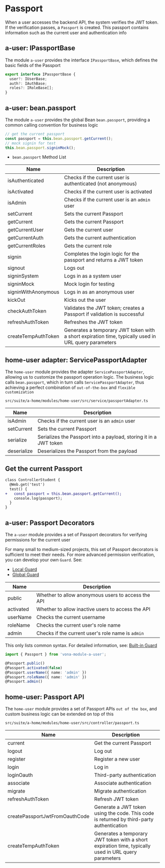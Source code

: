 # Passport

When a user accesses the backend API, the system verifies the JWT token. If the verification passes, a `Passport` is created. This passport contains information such as the current user and authentication info

## a-user: IPassportBase

The module `a-user` provides the interface `IPassportBase`, which defines the basic fields of the Passport

``` typescript
export interface IPassportBase {
  user?: IUserBase;
  auth?: IAuthBase;
  roles?: IRoleBase[];
}
```

## a-user: bean.passport

The module `a-user` provides the global Bean `bean.passport`, providing a common calling convention for business logic

``` typescript
// get the current passport
const passport = this.bean.passport.getCurrent();
// mock signin for test
this.bean.passport.signinMock();
```

* `bean.passport` Method List

|Name|Description|
|--|--|
|isAuthenticated|Checks if the current user is authenticated (not anonymous)|
|isActivated|Checks if the current user is activated|
|isAdmin|Checks if the current user is an `admin` user|
|setCurrent|Sets the current Passport|
|getCurrent|Gets the current Passport|
|getCurrentUser|Gets the current user|
|getCurrentAuth|Gets the current authentication|
|getCurrentRoles|Gets the current role|
|signin|Completes the login logic for the passport and returns a JWT token|
|signout|Logs out|
|signinSystem|Logs in as a system user|
|signinMock|Mock login for testing|
|signinWithAnonymous|Logs in as an anonymous user|
|kickOut|Kicks out the user|
|checkAuthToken|Validates the JWT token; creates a Passport if validation is successful|
|refreshAuthToken|Refreshes the JWT token |
|createTempAuthToken | Generates a temporary JWT token with a short expiration time, typically used in URL query parameters|

## home-user adapter: ServicePassportAdapter

The `home-user` module provides the adapter `ServicePassportAdapter`, allowing us to customize the passport operation logic. The business logic calls `bean.passport`, which in turn calls `ServicePassportAdapter`, thus achieving a perfect combination of `out-of-the-box` and `flexible customization`

`src/suite/a-home/modules/home-user/src/service/passportAdapter.ts`

|Name|Description|
|--|--|
|isAdmin|Checks if the current user is an `admin` user|
|setCurrent|Sets the current Passport|
|serialize|Serializes the Passport into a payload, storing it in a JWT token|
|deserialize|Deserializes the Passport from the payload|

## Get the current Passport

``` diff
class ControllerStudent {
  @Web.get('test')
  test() {
+   const passport = this.bean.passport.getCurrent();
    console.log(passport);
  }
}
```

## a-user: Passport Decorators

The `a-user` module provides a set of Passport decorators for verifying permissions for the current user

For many small to medium-sized projects, this set of Passport decorators is sufficient to meet their needs. For more advanced permission verification, you can develop your own `Guard`. See:

- [Local Guard](../../aop/controller/guard-local.md)
- [Global Guard](../../aop/controller/guard-global.md)

|Name|Description|
|--|--|
|public|Whether to allow anonymous users to access the API|
|activated|Whether to allow inactive users to access the API|
|userName|Checks the current username|
|roleName|Checks the current user's role name|
|admin|Checks if the current user's role name is `admin`|

This only lists common syntax. For detailed information, see: [Built-in Guard](../../aop/controller/guard-builtin.md)

``` typescript
import { Passport } from 'vona-module-a-user';

@Passport.public()
@Passport.activated(false)
@Passport.userName({ name: 'admin' })
@Passport.roleName({ name: 'admin' })
@Passport.admin()
```

## home-user: Passport API

The `home-user` module provides a set of Passport APIs `out of the box`, and custom business logic can be extended on top of this

`src/suite/a-home/modules/home-user/src/controller/passport.ts`

|Name|Description|
|--|--|
|current|Get the current Passport|
|logout|Log out|
|register|Register a new user|
|login|Log in|
|loginOauth|Third-party authentication|
|associate|Associate authentication|
|migrate|Migrate authentication|
|refreshAuthToken|Refresh JWT token|
|createPassportJwtFromOauthCode|Generate a JWT token using the code. This code is returned by third-party authentication|
|createTempAuthToken|Generates a temporary JWT token with a short expiration time, typically used in URL query parameters|
